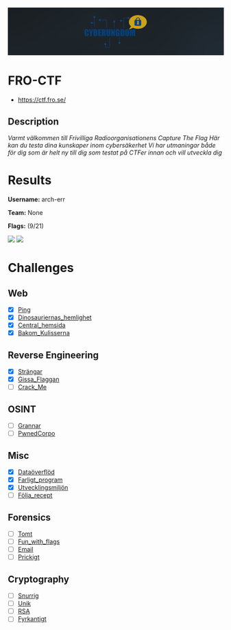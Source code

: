 ![logo](assets/logo.png)

# FRO-CTF
- https://ctf.fro.se/

## Description
*Varmt välkommen till Frivilliga Radioorganisationens Capture The Flag*
*Här kan du testa dina kunskaper inom cybersäkerhet*
*Vi har utmaningar både för dig som är helt ny till dig som testat på CTFer innan och vill utveckla dig*


# Results
**Username:** arch-err

**Team:** None


**Flags:** (9/21)

![ ](assets/scoreboard.png)
![ ](assets/team-score.png)


# Challenges

## Web
- [x] [Ping](challenges/Ping)
- [x] [Dinosauriernas_hemlighet](challenges/Dinosauriernas_hemlighet)
- [x] [Central_hemsida](challenges/Central_hemsida)
- [x] [Bakom_Kulisserna](challenges/Bakom_Kulisserna)

## Reverse Engineering
- [x] [Strängar](challenges/Strängar)
- [x] [Gissa_Flaggan](challenges/Gissa_Flaggan)
- [ ] [Crack_Me](challenges/Crack_Me)

## OSINT
- [ ] [Grannar](challenges/Grannar)
- [ ] [PwnedCorpo](challenges/PwnedCorpo)

## Misc
- [x] [Dataöverflöd](challenges/Dataöverflöd)
- [x] [Farligt_program](challenges/Farligt_program)
- [x] [Utvecklingsmiljön](challenges/Utvecklingsmiljön)
- [ ] [Följa_recept](challenges/Följa_recept)

## Forensics
- [ ] [Tomt](challenges/Tomt)
- [ ] [Fun_with_flags](challenges/Fun_with_flags)
- [ ] [Email](challenges/Email)
- [ ] [Prickigt](challenges/Prickigt)

## Cryptography
- [ ] [Snurrig](challenges/Snurrig)
- [ ] [Unik](challenges/Unik)
- [ ] [RSA](challenges/RSA)
- [ ] [Fyrkantigt](challenges/Fyrkantigt)
